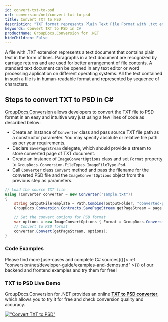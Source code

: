 ```yaml
---
id: convert-txt-to-psd
url: conversion/net/convert-txt-to-psd
title: Convert TXT to PSD
description: "TXT format represents Plain Text File Format with .txt extension. Learn how to convert TXT to PSD file programmatically in C# language using GroupDocs.Conversion for .NET library."
keywords: Convert TXT to PSD in C#
productName: GroupDocs.Conversion for .NET
hideChildren: False
---
```


A file with .TXT extension represents a text document that contains plain text in the form of lines. Paragraphs in a text document are recognized by carriage returns and are used for better arrangement of file contents. A standard text document can be opened in any text editor or word processing application on different operating systems. All the text contained in such a file is in human-readable format and represented by sequence of characters.

## Steps to convert TXT to PSD in C#

[GroupDocs.Conversion](https://products.groupdocs.com/conversion/net) allows developers to convert the TXT file to PSD format in an easy and intuitive way just using a few lines of code as described below:

* Create an instance of `Converter` class and pass source TXT file path as a constructor parameter. You may specify absolute or relative file path as per your requirements. 
* Declare `SavePageStream` delegate, which should provide a stream to store converted page of TXT document.
* Create an instance of `ImageConvertOptions` class and set `Format` property to `GroupDocs.Conversion.FileTypes.ImageFileType.Psd`.
* Call `Converter` class `Convert` method and pass the filename for the converted PSD file and the `ImageConvertOptions` object from the previous step as parameters.

```csharp
// Load the source TXT file
using (Converter converter = new Converter("sample.txt"))
{
    string outputFileTemplate = Path.Combine(outputFolder, "converted-page-{0}.psd");
    GroupDocs.Conversion.Contracts.SavePageStream getPageStream = page => new FileStream(string.Format(outputFileTemplate, page), FileMode.Create);

    // Set the convert options for PSD format
    var options = new ImageConvertOptions { Format = GroupDocs.Conversion.FileTypes.ImageFileType.Psd };   
    // Convert to PSD format
    converter.Convert(getPageStream, options);
}
```

### Code Examples

Please find more [use-cases and complete C# sources]({{< ref "conversion/net/developer-guide/examples-and-demos.md" >}}) of our backend and frontend examples and try them for free!

### TXT to PSD Live Demo

GroupDocs.Conversion for .NET provides an online [**TXT to PSD converter**](https://products.groupdocs.app/conversion/txt-to-psd), which allows you to try it for free and check conversion quality and accuracy.

[!["Convert TXT to PSD"](conversion/net/images/convert-to-psd/convert-txt-to-psd.png)](https://products.groupdocs.app/conversion/txt-to-psd)